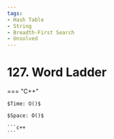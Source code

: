 ```yaml
---
tags:
- Hash Table
- String
- Breadth-First Search
- Unsolved
---
```



# 127. Word Ladder

=== "C++"

    $Time: O()$

    $Space: O()$

    ```c++
    ```
